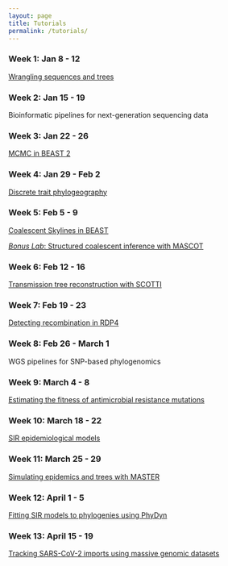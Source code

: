 ```yaml
---
layout: page
title: Tutorials
permalink: /tutorials/
---
```


### Week 1: Jan 8 - 12
[Wrangling sequences and trees][week-1] <br>

[week-1]: <{{site.baseurl}}/tutorials/wrangling-week1/>

### Week 2: Jan 15 - 19
Bioinformatic pipelines for next-generation sequencing data <br>

### Week 3: Jan 22 - 26
[MCMC in BEAST 2][week-3] <br>

[week-3]: <{{site.baseurl}}/tutorials/beast-week2/>

### Week 4: Jan 29 - Feb 2
[Discrete trait phylogeography][week-4] <br>

[week-4]: <{{site.baseurl}}/tutorials/phylogeo-week3/>

### Week 5: Feb 5 - 9
[Coalescent Skylines in BEAST][week-5] <br>

[week-5]: <{{site.baseurl}}/tutorials/skyline-week4/>

[*Bonus Lab*: Structured coalescent inference with MASCOT][bonus-week-5] <br>

[bonus-week-5]: <{{site.baseurl}}/tutorials/mascot-week5/>

### Week 6: Feb 12 - 16
[Transmission tree reconstruction with SCOTTI][week-6] <br>

[week-6]: <{{site.baseurl}}/tutorials/scotti-week6/>

### Week 7: Feb 19 - 23
[Detecting recombination in RDP4][week-7] <br>

[week-7]: <{{site.baseurl}}/tutorials/rdp4-week8/>

### Week 8: Feb 26 - March 1
WGS pipelines for SNP-based phylogenomics <br>

### Week 9: March 4 - 8
[Estimating the fitness of antimicrobial resistance mutations][week-9] <br>

[week-9]: <{{site.baseurl}}/tutorials/bdmm-week9/>

### Week 10: March 18 - 22
[SIR epidemiological models][week-10] <br>

[week-10]: <{{site.baseurl}}/tutorials/SIR-week10/>

### Week 11: March 25 - 29
[Simulating epidemics and trees with MASTER][week-11] <br>

[week-11]: <{{site.baseurl}}/tutorials/master-week11/>

### Week 12: April 1 - 5
[Fitting SIR models to phylogenies using PhyDyn][week-12] <br>

[week-12]: <{{site.baseurl}}/tutorials/phydyn-week12/>

### Week 13: April 15 - 19
[Tracking SARS-CoV-2 imports using massive genomic datasets][week-13] <br>

[week-13]: <{{site.baseurl}}/tutorials/faster-methods-week13/>
